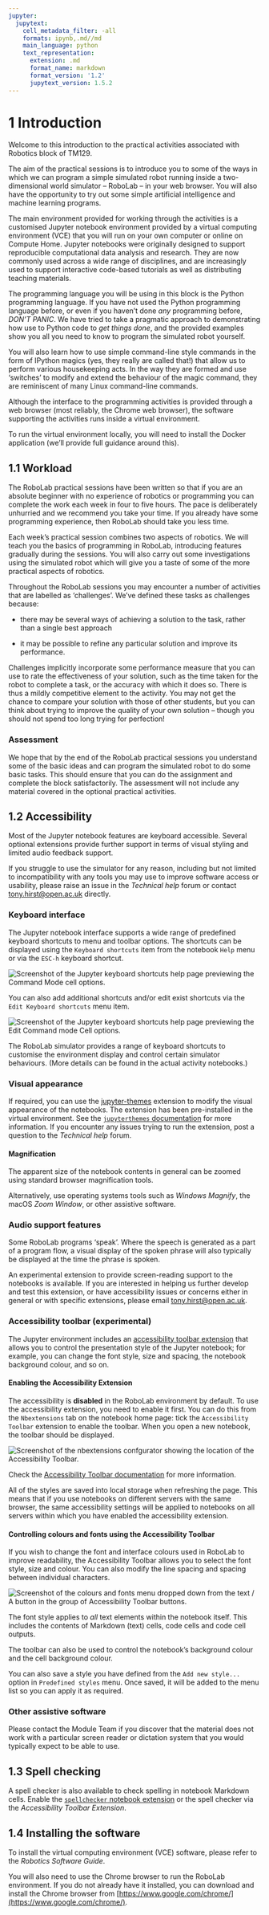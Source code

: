 ```yaml
---
jupyter:
  jupytext:
    cell_metadata_filter: -all
    formats: ipynb,.md//md
    main_language: python
    text_representation:
      extension: .md
      format_name: markdown
      format_version: '1.2'
      jupytext_version: 1.5.2
---
```


# 1 Introduction

Welcome to this introduction to the practical activities associated with Robotics block of TM129.

The aim of the practical sessions is to introduce you to some of the ways in which we can program a simple simulated robot running inside a two-dimensional world simulator – RoboLab – in your web browser. You will also have the opportunity to try out some simple artificial intelligence and machine learning programs.

The main environment provided for working through the activities is a customised Jupyter notebook environment provided by a virtual computing environment (VCE) that you will run on your own computer or online on Compute Home. Jupyter notebooks were originally designed to support reproducible computational data analysis and research. They are now commonly used across a wide range of disciplines, and are increasingly used to support interactive code-based tutorials as well as distributing teaching materials.

The programming language you will be using in this block is the Python programming language. If you have not used the Python programming language before, or even if you haven’t done *any* programming before, *DON’T PANIC*. We have tried to take a pragmatic approach to demonstrating how use to Python code to *get things done*, and the provided examples show you all you need to know to program the simulated robot yourself.

You will also learn how to use simple command-line style commands in the form of IPython magics (yes, they really are called that!) that allow us to perform various housekeeping acts. In the way they are formed and use ‘switches’ to modify and extend the behaviour of the magic command, they are reminiscent of many Linux command-line commands. <!-- JD: this last sentence has been deleted, but I think it's useful to keep, especially as students will now have just studied the Linux command line in the previous block. -->

Although the interface to the programming activities is provided through a web browser (most reliably, the Chrome web browser), the software supporting the activities runs inside a virtual environment. <!-- JD: (Given that the robotics block is now the final block, students will already have learnt about virtual machines in the OS block. Hence the removal here of the comment about learning more about virtual machines later in the module.) -->

To run the virtual environment locally, you will need to install the Docker application (we’ll provide full guidance around this).


## 1.1 Workload

The RoboLab practical sessions have been written so that if you are an absolute beginner with no experience of robotics or programming you can complete the work each week in four to five hours. The pace is deliberately unhurried and we recommend you take your time. If you already have some programming experience, then RoboLab should take you less time.

Each week’s practical session combines two aspects of robotics. We will teach you the basics of programming in RoboLab, introducing features gradually during the sessions. You will also carry out some investigations using the simulated robot which will give you a taste of some of the more practical aspects of robotics.

Throughout the RoboLab sessions you may encounter a number of activities that are labelled as ‘challenges’. We’ve defined these tasks as challenges because:

- there may be several ways of achieving a solution to the task, rather than a single best approach

- it may be possible to refine any particular solution and improve its performance.

Challenges implicitly incorporate some performance measure that you can use to rate the effectiveness of your solution, such as the time taken for the robot to complete a task, or the accuracy with which it does so. There is thus a mildly competitive element to the activity. You may not get the chance to compare your solution with those of other students, but you can think about trying to improve the quality of your own solution – though you should not spend too long trying for perfection!


### Assessment

We hope that by the end of the RoboLab practical sessions you understand some of the basic ideas and can program the simulated robot to do some basic tasks. This should ensure that you can do the assignment and complete the block satisfactorily. The assessment will not include any material covered in the optional practical activities.


## 1.2 Accessibility

Most of the Jupyter notebook features are keyboard accessible. Several optional extensions provide further support in terms of visual styling and limited audio feedback support.

If you struggle to use the simulator for any reason, including but not limited to incompatibility with any tools you may use to improve software access or usability, please raise an issue in the *Technical help* forum or contact tony.hirst@open.ac.uk directly.


### Keyboard interface

The Jupyter notebook interface supports a wide range of predefined keyboard shortcuts to menu and toolbar options. The shortcuts can be displayed using the `Keyboard shortcuts` item from the notebook `Help` menu or via the `ESC-h` keyboard shortcut.

![Screenshot of the Jupyter keyboard shortcuts help page previewing the Command Mode cell options.](../images/00_01_jupyter_nb_shortcuts.png)

You can also add additional shortcuts and/or edit exist shortcuts via the `Edit Keyboard shortcuts` menu item.

![Screenshot of the Jupyter keyboard shortcuts help page previewing the Edit Command mode Cell options.](../images/00_01_jupyter_nb_edit_shortcuts.png)

The RoboLab simulator provides a range of keyboard shortcuts to customise the environment display and control certain simulator behaviours. (More details can be found in the actual activity notebooks.)


### Visual appearance
If required, you can use the [jupyter-themes](https://github.com/dunovank/jupyter-themes) extension to modify the visual appearance of the notebooks. The extension has been pre-installed in the virtual environment. See the [`jupyterthemes` documentation](https://github.com/dunovank/jupyter-themes) for more information. If you encounter any issues trying to run the extension, post a question to the *Technical help* forum.


#### Magnification

The apparent size of the notebook contents in general can be zoomed using standard browser magnification tools. 

Alternatively, use operating systems tools such as *Windows Magnify*, the macOS *Zoom Window*, or other assistive software.


### Audio support features

Some RoboLab programs ‘speak’. Where the speech is generated as a part of a program flow, a visual display of the spoken phrase will also typically be displayed at the time the phrase is spoken.

An experimental extension to provide screen-reading support to the notebooks is available. If you are interested in helping us further develop and test this extension, or have accessibility issues or concerns either in general or with specific extensions, please email tony.hirst@open.ac.uk.


### Accessibility toolbar (experimental)

The Jupyter environment includes an [accessibility toolbar extension](https://github.com/uclixnjupyternbaccessibility/accessibility_toolbar) that allows you to control the presentation style of the Jupyter notebook; for example, you can change the font style, size and spacing, the notebook background colour, and so on.


#### Enabling the Accessibility Extension

The accessibility is __disabled__ in the RoboLab environment by default.<!-- JD: this appears to be enabled by default in the hosted notebooks. --> To use the accessibility extension, you need to enable it first. You can do this from the `Nbextensions` tab on the notebook home page: tick the `Accessibility Toolbar` extension to enable the toolbar. When you open a new notebook, the toolbar should be displayed.

![Screenshot of the nbextensions confgurator showing the location of the Accessibility Toolbar.](../images/00_01_nb_extensions_accessibility.png)

Check the [Accessibility Toolbar documentation](https://github.com/uclixnjupyternbaccessibility/accessibility_toolbar#toolbar-summary) for more information.

All of the styles are saved into local storage when refreshing the page. This means that if you use notebooks on different servers with the same browser, the same accessibility settings will be applied to notebooks on all servers within which you have enabled the accessibility extension.


#### Controlling colours and fonts using the Accessibility Toolbar

If you wish to change the font and interface colours used in RoboLab to improve readability, the Accessibility Toolbar allows you to select the font style, size and colour. You can also modify the line spacing and spacing between individual characters.

![Screenshot of the colours and fonts menu dropped down from the text / A button in the group of Accessibility Toolbar buttons.](../images/00_01_accessibility_display.png)
 
The font style applies to *all* text elements within the notebook itself. This includes the contents of Markdown (text) cells, code cells and code cell outputs.

The toolbar can also be used to control the notebook’s background colour and the cell background colour.

You can also save a style you have defined from the `Add new style...` option in `Predefined styles` menu. Once saved, it will be added to the menu list so you can apply it as required. 


### Other assistive software

Please contact the Module Team if you discover that the material does not work with a particular screen reader or dictation system that you would typically expect to be able to use.


## 1.3 Spell checking <!-- JD: again, this appears to be available by default in the hosted notebooks. -->
A spell checker is also available to check spelling in notebook Markdown cells. Enable the [`spellchecker` notebook extension](/nbextensions/?nbextension=spellchecker/main) or the spell checker via the *Accessibility Toolbar Extension*.


## 1.4 Installing the software

To install the virtual computing environment (VCE) software, please refer to the *Robotics Software Guide*.

You will also need to use the Chrome browser to run the RoboLab environment. If you do not already have it installed, you can download and install the Chrome browser from [https://www.google.com/chrome/](https://www.google.com/chrome/).
